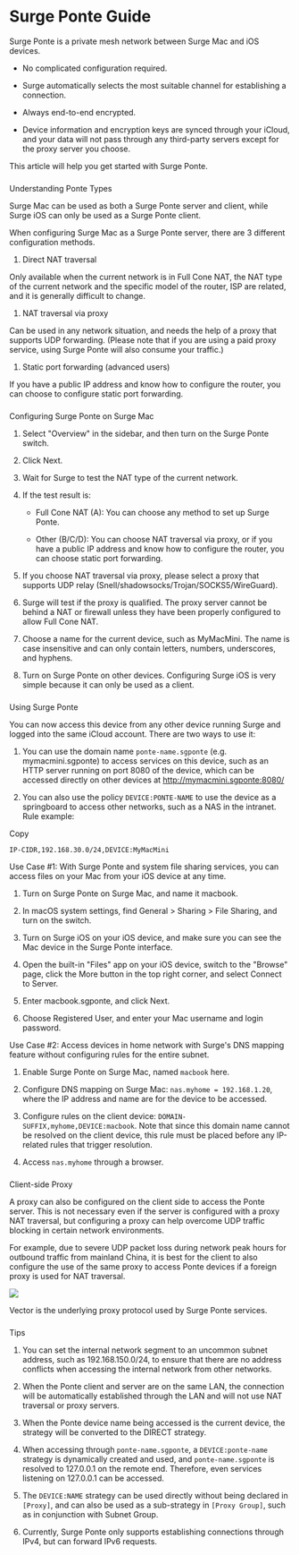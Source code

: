 Surge Ponte Guide
=================

Surge Ponte is a private mesh network between Surge Mac and iOS devices.

*   No complicated configuration required.
    
*   Surge automatically selects the most suitable channel for establishing a connection.
    
*   Always end-to-end encrypted.
    
*   Device information and encryption keys are synced through your iCloud, and your data will not pass through any third-party servers except for the proxy server you choose.
    

This article will help you get started with Surge Ponte.

### 

[](#understanding-ponte-types)

Understanding Ponte Types

Surge Mac can be used as both a Surge Ponte server and client, while Surge iOS can only be used as a Surge Ponte client.

When configuring Surge Mac as a Surge Ponte server, there are 3 different configuration methods.

1.  Direct NAT traversal
    

Only available when the current network is in Full Cone NAT, the NAT type of the current network and the specific model of the router, ISP are related, and it is generally difficult to change.

1.  NAT traversal via proxy
    

Can be used in any network situation, and needs the help of a proxy that supports UDP forwarding. (Please note that if you are using a paid proxy service, using Surge Ponte will also consume your traffic.)

1.  Static port forwarding (advanced users)
    

If you have a public IP address and know how to configure the router, you can choose to configure static port forwarding.

### 

[](#configuring-surge-ponte-on-surge-mac)

Configuring Surge Ponte on Surge Mac

1.  Select "Overview" in the sidebar, and then turn on the Surge Ponte switch.
    
2.  Click Next.
    
3.  Wait for Surge to test the NAT type of the current network.
    
4.  If the test result is:
    
    *   Full Cone NAT (A): You can choose any method to set up Surge Ponte.
        
    *   Other (B/C/D): You can choose NAT traversal via proxy, or if you have a public IP address and know how to configure the router, you can choose static port forwarding.
        
    
5.  If you choose NAT traversal via proxy, please select a proxy that supports UDP relay (Snell/shadowsocks/Trojan/SOCKS5/WireGuard).
    
6.  Surge will test if the proxy is qualified. The proxy server cannot be behind a NAT or firewall unless they have been properly configured to allow Full Cone NAT.
    
7.  Choose a name for the current device, such as MyMacMini. The name is case insensitive and can only contain letters, numbers, underscores, and hyphens.
    
8.  Turn on Surge Ponte on other devices. Configuring Surge iOS is very simple because it can only be used as a client.
    

### 

[](#using-surge-ponte)

Using Surge Ponte

You can now access this device from any other device running Surge and logged into the same iCloud account. There are two ways to use it:

1.  You can use the domain name `ponte-name.sgponte` (e.g. mymacmini.sgponte) to access services on this device, such as an HTTP server running on port 8080 of the device, which can be accessed directly on other devices at http://mymacmini.sgponte:8080/
    
2.  You can also use the policy `DEVICE:PONTE-NAME` to use the device as a springboard to access other networks, such as a NAS in the intranet. Rule example:
    

Copy

```
IP-CIDR,192.168.30.0/24,DEVICE:MyMacMini
```

Use Case #1: With Surge Ponte and system file sharing services, you can access files on your Mac from your iOS device at any time.[](#use-case-1-with-surge-ponte-and-system-file-sharing-services-you-can-access-files-on-your-mac-from-y)

1.  Turn on Surge Ponte on Surge Mac, and name it macbook.
    
2.  In macOS system settings, find General > Sharing > File Sharing, and turn on the switch.
    
3.  Turn on Surge iOS on your iOS device, and make sure you can see the Mac device in the Surge Ponte interface.
    
4.  Open the built-in "Files" app on your iOS device, switch to the "Browse" page, click the More button in the top right corner, and select Connect to Server.
    
5.  Enter macbook.sgponte, and click Next.
    
6.  Choose Registered User, and enter your Mac username and login password.
    

Use Case #2: Access devices in home network with Surge's DNS mapping feature without configuring rules for the entire subnet.[](#use-case-2-access-devices-in-home-network-with-surges-dns-mapping-feature-without-configuring-rules)

1.  Enable Surge Ponte on Surge Mac, named `macbook` here.
    
2.  Configure DNS mapping on Surge Mac: `nas.myhome = 192.168.1.20`, where the IP address and name are for the device to be accessed.
    
3.  Configure rules on the client device: `DOMAIN-SUFFIX,myhome,DEVICE:macbook`. Note that since this domain name cannot be resolved on the client device, this rule must be placed before any IP-related rules that trigger resolution.
    
4.  Access `nas.myhome` through a browser.
    

### 

[](#client-side-proxy)

Client-side Proxy

A proxy can also be configured on the client side to access the Ponte server. This is not necessary even if the server is configured with a proxy NAT traversal, but configuring a proxy can help overcome UDP traffic blocking in certain network environments.

For example, due to severe UDP packet loss during network peak hours for outbound traffic from mainland China, it is best for the client to also configure the use of the same proxy to access Ponte devices if a foreign proxy is used for NAT traversal.

![](https://kb.nssurge.com/~gitbook/image?url=https%3A%2F%2F856006905-files.gitbook.io%2F%7E%2Ffiles%2Fv0%2Fb%2Fgitbook-x-prod.appspot.com%2Fo%2Fspaces%252FqrBG3qqNVELxHgiBGHTv%252Fuploads%252FenUga9dUTT4v9RWWLmqj%252Fponte-nat.png%3Falt%3Dmedia%26token%3Dd6dae434-7680-4395-9247-c3d4b0e79388&width=768&dpr=4&quality=100&sign=2a130ef1&sv=1)

Vector is the underlying proxy protocol used by Surge Ponte services.

### 

[](#tips)

Tips

1.  You can set the internal network segment to an uncommon subnet address, such as 192.168.150.0/24, to ensure that there are no address conflicts when accessing the internal network from other networks.
    
2.  When the Ponte client and server are on the same LAN, the connection will be automatically established through the LAN and will not use NAT traversal or proxy servers.
    
3.  When the Ponte device name being accessed is the current device, the strategy will be converted to the DIRECT strategy.
    
4.  When accessing through `ponte-name.sgponte`, a `DEVICE:ponte-name` strategy is dynamically created and used, and `ponte-name.sgponte` is resolved to 127.0.0.1 on the remote end. Therefore, even services listening on 127.0.0.1 can be accessed.
    
5.  The `DEVICE:NAME` strategy can be used directly without being declared in `[Proxy]`, and can also be used as a sub-strategy in `[Proxy Group]`, such as in conjunction with Subnet Group.
    
6.  Currently, Surge Ponte only supports establishing connections through IPv4, but can forward IPv6 requests.